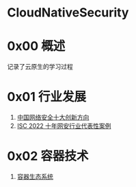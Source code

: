 # CloudNativeSecurity

# 0x00 概述

记录了云原生的学习过程

# 0x01 行业发展

1. [中国网络安全十大创新方向](https://github.com/0yaney0/CloudNativeSecurity/blob/main/Industry%20development/Innovation-.pdf)
2. [ISC 2022 十年网安行业代表性案例](https://github.com/0yaney0/CloudNativeSecurity/blob/main/Industry%20development/ISC-2022anli.pdf)

# 0x02 容器技术

1. [容器生态系统](https://github.com/0yaney0/CloudNativeSecurity/blob/main/Container%20technology/%E5%AE%B9%E5%99%A8%E7%94%9F%E6%80%81%E7%B3%BB%E7%BB%9F.pdf)
